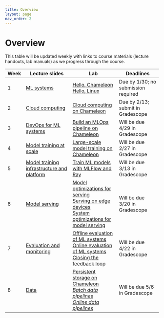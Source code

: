 ```yaml
---
title: Overview
layout: page
nav_order: 2
---
```


# Overview

This table will be updated weekly with links to course materials (lecture handouts, lab manuals) as we progress through the course.

<table><thead>
  <tr>
    <th>Week</th>
    <th>Lecture slides</th>
    <th>Lab</th>
    <th>Deadlines</th>
  </tr></thead>
<tbody>
  <tr>
    <td>1</td>
    <td><a href="https://link.excalidraw.com/p/readonly/UV8Ez1d9Tc1wLE5vIsLY">ML systems</a></td>
    <td><a href="https://teaching-on-testbeds.github.io/hello-chameleon">Hello, Chameleon</a> <br> <a href="https://teaching-on-testbeds.github.io/hello-linux/index-chi">Hello, Linux</a></td>
    <td>Due by 1/30; no submission required</td>
  </tr>
  <tr>
    <td>2</td>
    <td><a href="https://link.excalidraw.com/p/readonly/4lOcDZjTOcR0AUTrMck9">Cloud computing</a></td>
    <td><a href="https://teaching-on-testbeds.github.io/cloud-chi/">Cloud computing on Chameleon</a> </td>
    <td>Due by 2/13; submit in Gradescope</td>
  </tr>
  <tr>
    <td>3</td>
    <td><a href="https://link.excalidraw.com/p/readonly/xduAEWPqHPv6IqHAOACz">DevOps for ML systems</a></td>
    <td><a href="https://teaching-on-testbeds.github.io/mlops-chi/">Build an MLOps pipeline on Chameleon</a></td>
    <td>Will be due 4/29 in Gradescope</td>
  </tr>
  <tr>
    <td>4</td>
    <td><a href="https://link.excalidraw.com/p/readonly/zMwrCvRBneDGH71cqjxj">Model training at scale</a></td>
    <td><a href="https://teaching-on-testbeds.github.io/llm-chi/">Large-scale model training on Chameleon</a> </td>
    <td>Will be due 2/27 in Gradescope</td>
  </tr>
    <tr>
    <td>5</td>
    <td><a href="https://link.excalidraw.com/p/readonly/ljOHwbv4f6bOovUeqAZJ">Model training infrastructure and platform</a></td>
    <td><a href="https://teaching-on-testbeds.github.io/mltrain-chi/">Train ML models with MLFlow and Ray</a></td>
    <td>Will be due 3/13 in Gradescope</td>
  </tr>
    <tr>
    <td>6</td>
    <td><a href="https://link.excalidraw.com/p/readonly/65nXMf00Qfu3mhUr4eDv">Model serving</a></td>
    <td><a href="https://teaching-on-testbeds.github.io/serve-model-chi/">Model optimizations for serving</a><br>
        <a href="https://teaching-on-testbeds.github.io/serve-edge-chi/">Serving on edge devices</a><br>
        <a href="https://teaching-on-testbeds.github.io/serve-system-chi/">System optimizations for model serving</a></td>
    <td>Will be due 3/20 in Gradescope</td>
  </tr>
    <tr>
    <td>7</td>
    <td><a href="https://link.excalidraw.com/p/readonly/ou20L4JKbnqIPG4CiuaO">Evaluation and monitoring</a></td>
    <td><a href="https://teaching-on-testbeds.github.io/eval-offline-chi">Offline evaluation of ML systems</a><br>
        <a href="https://teaching-on-testbeds.github.io/eval-online-chi">Online evaluation of ML systems</a><br>
        <a href="https://teaching-on-testbeds.github.io/eval-loop-chi/">Closing the feedback loop</a></td>
    <td>Will be due 4/22 in Gradescope</td>
  </tr>
    <tr>
    <td>8</td>
    <td><a href="https://link.excalidraw.com/p/readonly/c1WHeEW5xSufigXjQ2RS">Data</a></td>
    <td><a href="https://teaching-on-testbeds.github.io/data-persist-chi/">Persistent storage on Chameleon</a><br>
        <i><a href="">Batch data pipelines</a></i><br>
        <i><a href="">Online data pipelines</a></i><br>
    </td>
    <td>Will be due 5/6 in Gradescope</td>
  </tr>


</tbody>
</table>





